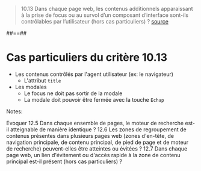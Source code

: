 <!-- .slide: class="quote-slide" -->

> 10.13 Dans chaque page web, les contenus additionnels apparaissant à la prise de focus ou au survol d’un composant d’interface sont-ils contrôlables par l’utilisateur (hors cas particuliers) ?
> [source](https://accessibilite.numerique.gouv.fr/methode/criteres-et-tests/#10.13)


##==##




# Cas particuliers du critère 10.13

* Les contenus contrôlés par l'agent utilisateur (ex: le navigateur)
  * L'attribut `title`
* Les modales
  * Le focus ne doit pas sortir de la modale
  * La modale doit pouvoir être fermée avec la touche `Echap`

Notes:

Evoquer
12.5 Dans chaque ensemble de pages, le moteur de recherche est-il atteignable de manière identique ?
12.6 Les zones de regroupement de contenus présentes dans plusieurs pages web (zones d'en-tête, de navigation principale, de contenu principal, de pied de page et de moteur de recherche) peuvent-elles être atteintes ou évitées ?
12.7 Dans chaque page web, un lien d'évitement ou d'accès rapide à la zone de contenu principal est-il présent (hors cas particuliers) ?
